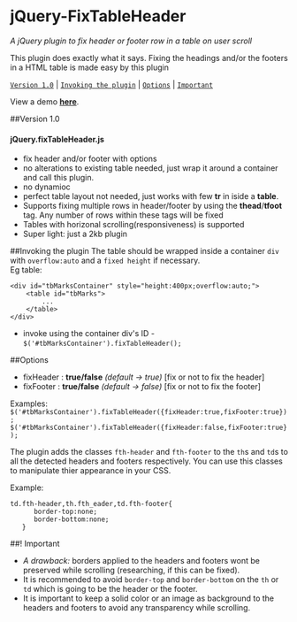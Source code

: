 # jQuery-FixTableHeader
_A jQuery plugin to fix header or footer row in a table on user scroll_

This plugin does exactly what it says. Fixing the headings and/or the footers in a HTML table is made easy by this plugin

[`Version 1.0`](#version-10) | [`Invoking the plugin`](#invoking-the-plugin) | [`Options`](#options) | [`Important`](#-important)

View a demo **<a href='https://jo-geek.github.io/jQuery-FixTableHeader/demo/'>here</a></h4>**.

##Version 1.0
#### jQuery.fixTableHeader.js
* fix header and/or footer with options
* no alterations to existing table needed, just wrap it around a container and call this plugin.
* no dynamioc
* perfect table layout not needed, just works with few **tr** in iside a **table**.
* Supports fixing multiple rows in header/footer by using the **thead**/**tfoot** tag. Any number of rows within these tags will be fixed
* Tables with horizonal scrolling(responsiveness) is supported
* Super light: just a 2kb plugin

##Invoking the plugin
The table should be wrapped inside a container `div` with `overflow:auto` and a `fixed height` if necessary.<br/>
Eg table:<br/>
```
<div id="tbMarksContainer" style="height:400px;overflow:auto;">
    <table id="tbMarks">
        ...
    </table>
</div>
```
- invoke using the container div's ID - `$('#tbMarksContainer').fixTableHeader();`

##Options
- fixHeader : **true/false** _(default -> true)_ [fix or not to fix the header]
- fixFooter : **true/false** _(default -> false)_ [fix or not to fix the footer]

Examples: <br/>
`$('#tbMarksContainer').fixTableHeader({fixHeader:true,fixFooter:true});`
`$('#tbMarksContainer').fixTableHeader({fixHeader:false,fixFooter:true});`

The plugin adds the classes `fth-header` and `fth-footer` to the `th`s and `td`s to all the detected headers and footers respectively.
You can use this classes to manipulate thier appearance in your CSS.

Example:<br/>
```
td.fth-header,th.fth_eader,td.fth-footer{
      border-top:none;
      border-bottom:none;
   }
```
##! Important
- _A drawback:_ borders applied to the headers and footers wont be preserved while scrolling (researching, if this can be fixed).
- It is recommended to avoid `border-top` and `border-bottom` on the `th` or `td` which is going to be the header or the footer.
- It is important to keep a solid color or an image as background to the headers and footers to avoid any transparency while scrolling.
